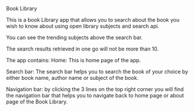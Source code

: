 Book Library

This is a book Library app that allows you to search about the book you wish to know about using open library subjects and search api.

You can see the trending subjects above the search bar.

The search results retrieved in one go will not be more than 10.

The app contains:
Home:
This is home page of the app.


Search bar: The search bar helps you to search the book of your choice by either book name, author name or subject of the book.

Navigation bar: by clicking the 3 lines on the top right corner you will find the navigation bar that helps you to navigate back to home page or about page of the Book Library.



